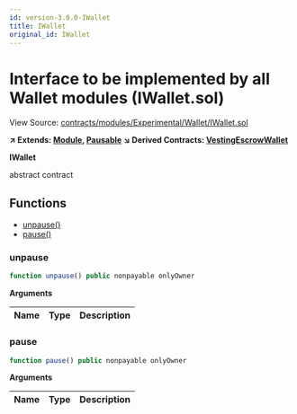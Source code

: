 ```yaml
---
id: version-3.0.0-IWallet
title: IWallet
original_id: IWallet
---
```


# Interface to be implemented by all Wallet modules (IWallet.sol)

View Source: [contracts/modules/Experimental/Wallet/IWallet.sol](../../contracts/modules/Experimental/Wallet/IWallet.sol)

**↗ Extends: [Module](Module.md), [Pausable](Pausable.md)**
**↘ Derived Contracts: [VestingEscrowWallet](VestingEscrowWallet.md)**

**IWallet**

abstract contract

## Functions

- [unpause()](#unpause)
- [pause()](#pause)

### unpause

```js
function unpause() public nonpayable onlyOwner 
```

**Arguments**

| Name        | Type           | Description  |
| ------------- |------------- | -----|

### pause

```js
function pause() public nonpayable onlyOwner 
```

**Arguments**

| Name        | Type           | Description  |
| ------------- |------------- | -----|

